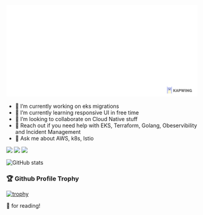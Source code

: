 ![nitinpatil's-readme](https://raw.githubusercontent.com/nitinpatil1992/nitinpatil1992/main/.github/images/wave-me-shorten.gif)

- 🔭 I’m currently working on eks migrations
- 🌱 I’m currently learning responsive UI in free time
- 👯 I’m looking to collaborate on Cloud Native stuff
- 🤔 Reach out if you need help with EKS, Terraform, Golang, Obeservibility and Incident Management
- 💬 Ask me about AWS, k8s, Istio

<a href="mailto:patil16nit@gmail.com"><img src="https://img.shields.io/badge/Gmail-D14836?style=for-the-badge&logo=gmail&logoColor=white" height=30></a>
<a href="https://www.twitter.com/np_hard_"><img src="https://img.shields.io/badge/Twitter-1DA1F2?style=for-the-badge&logo=twitter&logoColor=white" height=30></a>
 <a href="https://www.linkedin.com/in/nitin-patil1992/"><img src="https://img.shields.io/badge/LinkedIn-0077B5?style=for-the-badge&logo=linkedin&logoColor=white" height=30></a>

![GitHub stats](https://github-readme-stats.vercel.app/api?username=nitinpatil1992&show_icons=true&theme=tokyonight)

### 🏆 Github Profile Trophy

[![trophy](https://github-profile-trophy.vercel.app/?username=nitinpatil1992&theme=monokai&margin-w=15&margin-h=15&&no-frame=true&row=1)](https://github.com/ryo-ma/github-profile-trophy)

🙏 for reading!
